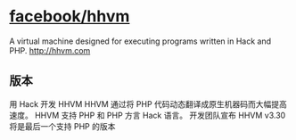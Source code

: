 # [facebook/hhvm](https://github.com/facebook/hhvm)

A virtual machine designed for executing programs written in Hack and PHP. <http://hhvm.com>

## 版本

用 Hack 开发 HHVM
HHVM 通过将 PHP 代码动态翻译成原生机器码而大幅提高速度。
HHVM 支持 PHP 和 PHP 方言 Hack 语言。
开发团队宣布 HHVM v3.30 将是最后一个支持 PHP 的版本
